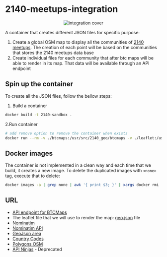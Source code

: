 # 2140-meetups-integration

<p align="center"><img src="./docs/assets/rust-cover.png" alt="integration cover"></p>

A container that creates different JSON files for specific purpose:

1. Create a global OSM map to display all the communities of [2140 meetups](https://2140meetups.com/). The creation of each point will be based on the communities that stores the 2140 meetups data base
2. Create individual files for each community that after btc maps will be able to render in its map. That data will be available through an API endpoint

## Spin up the container

To create all the JSON files, follow the bellow steps:

1. Build a container

```bash
docker build -t 2140-sandbox .
```

2.Run container

```bash
# add remove option to remove the container when exists
docker run --rm -v ./btcmaps:/usr/src/2140_geo/btcmaps -v ./leaflet:/usr/src/2140_geo/leaflet --name geo-parser 2140-sandbox
```

## Docker images

The container is not implemented in a clean way and each time that we build, it creates a new image. To delete the duplicated images with `<none>` tag, execute that to delete:

```bash
docker images -a | grep none | awk '{ print $3; }' | xargs docker rmi  
```

## URL

- [API endpoint for BTCMaps](https://2140meetups.com/wp-json/btcmap/v1/communities)
- The leaflet file that we will use to render the map: [geo.json](https://gist.githubusercontent.com/bozdoz/064a7101b95a324e8852fe9381ab9a18/raw/ee100561f5a0a8cf55430e9f2157e4a1e2560a2e/map.geojson) file
- [Nominatim](https://nominatim.openstreetmap.org)
- [Nominatim API](https://nominatim.org/release-docs/develop/api/Search/)
- [GeoJson area](https://geojson.io)
- [Country Codes](https://countrycode.dev/)
- [Polygons OSM](https://polygons.openstreetmap.fr)
- [API Ninjas](https://api-ninjas.com/register) - Deprecated
